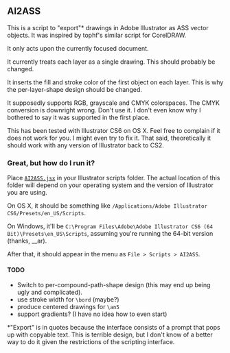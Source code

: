 ## AI2ASS ##
This is a script to "export"\* drawings in Adobe Illustrator as ASS vector objects. It was inspired by tophf's similar script for CorelDRAW.

It only acts upon the currently focused document.

It currently treats each layer as a single drawing. This should probably be changed.

It inserts the fill and stroke color of the first object on each layer. This is why the per-layer-shape design should be changed.

It supposedly supports RGB, grayscale and CMYK colorspaces. The CMYK conversion is downright wrong. Don't use it. I don't even know why I bothered to say it was supported in the first place.

This has been tested with Illustrator CS6 on OS X. Feel free to complain if it does not work for you. I might even try to fix it. That said, theoretically it should work with any version of Illustrator back to CS2.

### Great, but how do I run it? ###

Place [`AI2ASS.jsx`][raw] in your Illustrator scripts folder. The actual location of this folder will depend on your operating system and the version of Illustrator you are using.

On OS X, it should be something like `/Applications/Adobe Illustrator CS6/Presets/en_US/Scripts`.

On Windows, it'll be `C:\Program Files\Adobe\Adobe Illustrator CS6 (64 Bit)\Presets\en_US\Scripts`, assuming you're running the 64-bit version (thanks, __ar).

After that, it should appear in the menu as `File > Scripts > AI2ASS`.

#### TODO ####
- Switch to per-compound-path-shape design (this may end up being ugly and complicated).
- use stroke width for `\bord` (maybe?)
- produce centered drawings for `\an5`
- support gradients? (I have no idea how to even start)

\*"Export" is in quotes because the interface consists of a prompt that pops up with copyable text. This is terrible design, but I don't know of a better way to do it given the restrictions of the scripting interface.

[raw]: https://raw.github.com/torque/AI2ASS/master/AI2ASS.jsx